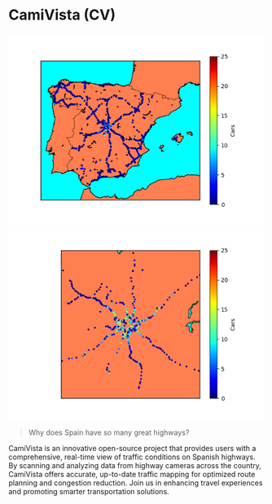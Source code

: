 # CamiVista (CV)

![Figure_1.png](Figure_1.png)
![Figure_2.png](Figure_2.png)

  > Why does Spain have so many great highways?

CamiVista is an innovative open-source project that provides users with a comprehensive, real-time view of traffic conditions on Spanish highways. By scanning and analyzing data from highway cameras across the country, CamiVista offers accurate, up-to-date traffic mapping for optimized route planning and congestion reduction. Join us in enhancing travel experiences and promoting smarter transportation solutions.

